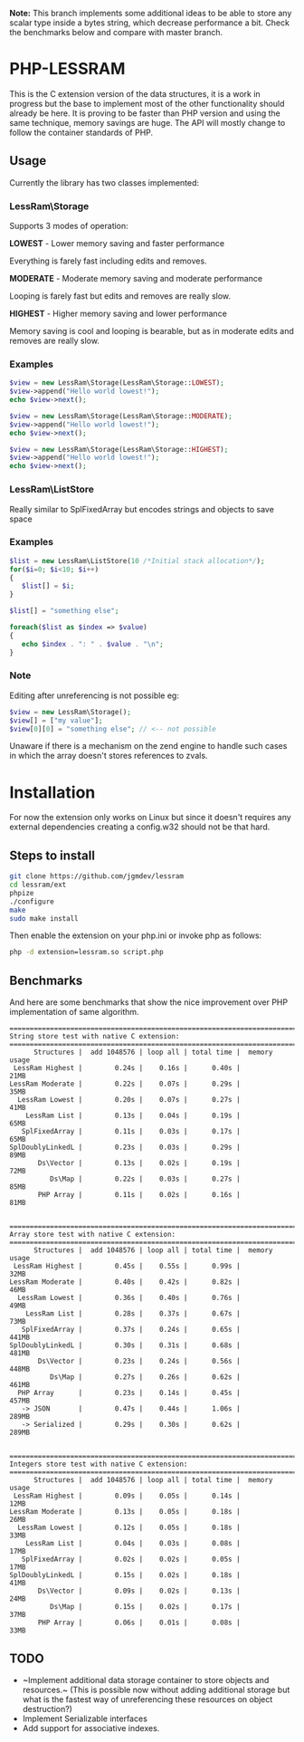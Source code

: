 **Note:** This branch implements some additional ideas to be able to store any
scalar type inside a bytes string, which decrease performance a bit. Check
the benchmarks below and compare with master branch.

# PHP-LESSRAM

This is the C extension version of the data structures, it is a work in
progress but the base to implement most of the other functionality should
already be here. It is proving to be faster than PHP version and using the
same technique, memory savings are huge. The API will mostly change to follow
the container standards of PHP.

## Usage

Currently the library has two classes implemented:

### LessRam\Storage

Supports 3 modes of operation:

**LOWEST** - Lower memory saving and faster performance

Everything is farely fast including edits and removes.

**MODERATE** - Moderate memory saving and moderate performance

Looping is farely fast but edits and removes are really slow.

**HIGHEST** - Higher memory saving and lower performance

Memory saving is cool and looping is bearable, but as in moderate edits and
removes are really slow.

### Examples

```php
$view = new LessRam\Storage(LessRam\Storage::LOWEST);
$view->append("Hello world lowest!");
echo $view->next();

$view = new LessRam\Storage(LessRam\Storage::MODERATE);
$view->append("Hello world lowest!");
echo $view->next();

$view = new LessRam\Storage(LessRam\Storage::HIGHEST);
$view->append("Hello world lowest!");
echo $view->next();
```

### LessRam\ListStore

Really similar to SplFixedArray but encodes strings and objects to save
space

### Examples

```php
$list = new LessRam\ListStore(10 /*Initial stack allocation*/);
for($i=0; $i<10; $i++)
{
   $list[] = $i;
}

$list[] = "something else";

foreach($list as $index => $value)
{
   echo $index . ": " . $value . "\n";
}
```

### Note

Editing after unreferencing is not possible eg:

```php
$view = new LessRam\Storage();
$view[] = ["my value"];
$view[0][0] = "something else"; // <-- not possible
```
Unaware if there is a mechanism on the zend engine to handle such cases in which
the array doesn't stores references to zvals.

# Installation

For now the extension only works on Linux but since it doesn't requires any 
external dependencies creating a config.w32 should not be that hard.

## Steps to install

```sh
git clone https://github.com/jgmdev/lessram
cd lessram/ext
phpize
./configure
make
sudo make install
```

Then enable the extension on your php.ini or invoke php as follows:

```sh
php -d extension=lessram.so script.php
```

## Benchmarks

And here are some benchmarks that show the nice improvement over PHP
implementation of same algorithm.

```
=======================================================================
String store test with native C extension:
=======================================================================
      Structures |  add 1048576 | loop all | total time |  memory usage
 LessRam Highest |        0.24s |    0.16s |      0.40s |          21MB
LessRam Moderate |        0.22s |    0.07s |      0.29s |          35MB
  LessRam Lowest |        0.20s |    0.07s |      0.27s |          41MB
    LessRam List |        0.13s |    0.04s |      0.19s |          65MB
   SplFixedArray |        0.11s |    0.03s |      0.17s |          65MB
SplDoublyLinkedL |        0.23s |    0.03s |      0.29s |          89MB
       Ds\Vector |        0.13s |    0.02s |      0.19s |          72MB
          Ds\Map |        0.22s |    0.03s |      0.27s |          85MB
       PHP Array |        0.11s |    0.02s |      0.16s |          81MB


=======================================================================
Array store test with native C extension:
=======================================================================
      Structures |  add 1048576 | loop all | total time |  memory usage
 LessRam Highest |        0.45s |    0.55s |      0.99s |          32MB
LessRam Moderate |        0.40s |    0.42s |      0.82s |          46MB
  LessRam Lowest |        0.36s |    0.40s |      0.76s |          49MB
    LessRam List |        0.28s |    0.37s |      0.67s |          73MB
   SplFixedArray |        0.37s |    0.24s |      0.65s |         441MB
SplDoublyLinkedL |        0.30s |    0.31s |      0.68s |         481MB
       Ds\Vector |        0.23s |    0.24s |      0.56s |         448MB
          Ds\Map |        0.27s |    0.26s |      0.62s |         461MB
  PHP Array      |        0.23s |    0.14s |      0.45s |         457MB
   -> JSON       |        0.47s |    0.44s |      1.06s |         289MB
   -> Serialized |        0.29s |    0.30s |      0.62s |         289MB


=======================================================================
Integers store test with native C extension:
=======================================================================
      Structures |  add 1048576 | loop all | total time |  memory usage
 LessRam Highest |        0.09s |    0.05s |      0.14s |          12MB
LessRam Moderate |        0.13s |    0.05s |      0.18s |          26MB
  LessRam Lowest |        0.12s |    0.05s |      0.18s |          33MB
    LessRam List |        0.04s |    0.03s |      0.08s |          17MB
   SplFixedArray |        0.02s |    0.02s |      0.05s |          17MB
SplDoublyLinkedL |        0.15s |    0.02s |      0.18s |          41MB
       Ds\Vector |        0.09s |    0.02s |      0.13s |          24MB
          Ds\Map |        0.15s |    0.02s |      0.17s |          37MB
       PHP Array |        0.06s |    0.01s |      0.08s |          33MB
```

## TODO

* ~Implement additional data storage container to store objects and resources.~
  (This is possible now without adding additional storage but what is the fastest
  way of unreferencing these resources on object destruction?)
* Implement Serializable interfaces
* Add support for associative indexes.
